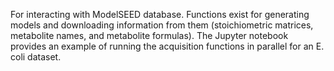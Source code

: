 For interacting with ModelSEED database. Functions exist for generating models and downloading information from them (stoichiometric matrices, metabolite names, and metabolite formulas). The Jupyter notebook provides an example of running the acquisition functions in parallel for an E. coli dataset.
